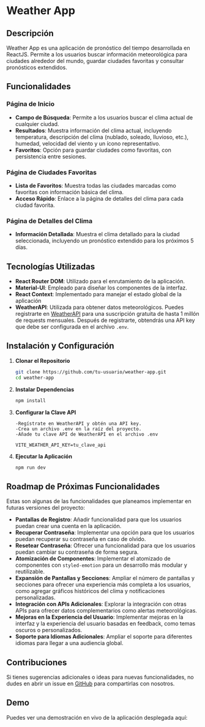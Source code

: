 # Weather App

## Descripción

Weather App es una aplicación de pronóstico del tiempo desarrollada en ReactJS. Permite a los usuarios buscar información meteorológica para ciudades alrededor del mundo, guardar ciudades favoritas y consultar pronósticos extendidos.

## Funcionalidades

### Página de Inicio

- **Campo de Búsqueda**: Permite a los usuarios buscar el clima actual de cualquier ciudad.
- **Resultados**: Muestra información del clima actual, incluyendo temperatura, descripción del clima (nublado, soleado, lluvioso, etc.), humedad, velocidad del viento y un ícono representativo.
- **Favoritos**: Opción para guardar ciudades como favoritas, con persistencia entre sesiones.

### Página de Ciudades Favoritas

- **Lista de Favoritos**: Muestra todas las ciudades marcadas como favoritas con información básica del clima.
- **Acceso Rápido**: Enlace a la página de detalles del clima para cada ciudad favorita.

### Página de Detalles del Clima

- **Información Detallada**: Muestra el clima detallado para la ciudad seleccionada, incluyendo un pronóstico extendido para los próximos 5 días.

## Tecnologías Utilizadas

- **React Router DOM**: Utilizado para el enrutamiento de la aplicación.
- **Material-UI**: Empleado para diseñar los componentes de la interfaz.
- **React Context**: Implementado para manejar el estado global de la aplicación
- **WeatherAPI**: Utilizada para obtener datos meteorológicos. Puedes registrarte en [WeatherAPI](https://www.weatherapi.com/) para una suscripción gratuita de hasta 1 millón de requests mensuales. Después de registrarte, obtendrás una API key que debe ser configurada en el archivo `.env`.

## Instalación y Configuración

1. **Clonar el Repositorio**

   ```bash
   git clone https://github.com/tu-usuario/weather-app.git
   cd weather-app

   ```

2. **Instalar Dependencias**
   ```bash
   npm install
   ```
3. **Configurar la Clave API**

   ```
   -Regístrate en WeatherAPI y obtén una API key.
   -Crea un archivo .env en la raíz del proyecto.
   -Añade tu clave API de WeatherAPI en el archivo .env

   VITE_WEATHER_API_KEY=tu_clave_api
   ```

4. **Ejecutar la Aplicación**
   ```bash
   npm run dev
   ```

## Roadmap de Próximas Funcionalidades

Estas son algunas de las funcionalidades que planeamos implementar en futuras versiones del proyecto:

- **Pantallas de Registro**: Añadir funcionalidad para que los usuarios puedan crear una cuenta en la aplicación.
- **Recuperar Contraseña**: Implementar una opción para que los usuarios puedan recuperar su contraseña en caso de olvido.
- **Resetear Contraseña**: Ofrecer una funcionalidad para que los usuarios puedan cambiar su contraseña de forma segura.
- **Atomización de Componentes**: Implementar el atomizado de componentes con `styled-emotion` para un desarrollo más modular y reutilizable.
- **Expansión de Pantallas y Secciones**: Ampliar el número de pantallas y secciones para ofrecer una experiencia más completa a los usuarios, como agregar gráficos históricos del clima y notificaciones personalizadas.
- **Integración con APIs Adicionales**: Explorar la integración con otras APIs para ofrecer datos complementarios como alertas meteorológicas.
- **Mejoras en la Experiencia del Usuario**: Implementar mejoras en la interfaz y la experiencia del usuario basadas en feedback, como temas oscuros o personalizados.
- **Soporte para Idiomas Adicionales**: Ampliar el soporte para diferentes idiomas para llegar a una audiencia global.

## Contribuciones

Si tienes sugerencias adicionales o ideas para nuevas funcionalidades, no dudes en abrir un issue en [GitHub](https://github.com/RodrigoCollins/weather-app) para compartirlas con nosotros.

## Demo

Puedes ver una demostración en vivo de la aplicación desplegada aquí:
